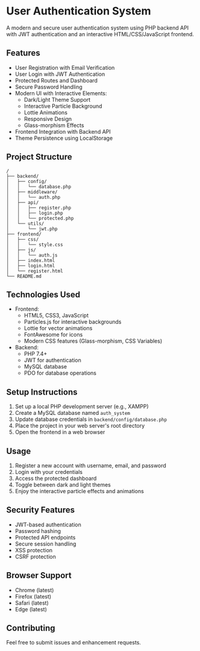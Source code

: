 # User Authentication System

A modern and secure user authentication system using PHP backend API with JWT authentication and an interactive HTML/CSS/JavaScript frontend.

## Features

* User Registration with Email Verification
* User Login with JWT Authentication
* Protected Routes and Dashboard
* Secure Password Handling
* Modern UI with Interactive Elements:
  * Dark/Light Theme Support
  * Interactive Particle Background
  * Lottie Animations
  * Responsive Design
  * Glass-morphism Effects
* Frontend Integration with Backend API
* Theme Persistence using LocalStorage

## Project Structure
```
/
├── backend/
│   ├── config/
│   │   └── database.php
│   ├── middleware/
│   │   └── auth.php
│   ├── api/
│   │   ├── register.php
│   │   ├── login.php
│   │   └── protected.php
│   └── utils/
│       └── jwt.php
├── frontend/
│   ├── css/
│   │   └── style.css
│   ├── js/
│   │   └── auth.js
│   ├── index.html
│   ├── login.html
│   └── register.html
└── README.md
```

## Technologies Used

* Frontend:
  * HTML5, CSS3, JavaScript
  * Particles.js for interactive backgrounds
  * Lottie for vector animations
  * FontAwesome for icons
  * Modern CSS features (Glass-morphism, CSS Variables)
* Backend:
  * PHP 7.4+
  * JWT for authentication
  * MySQL database
  * PDO for database operations

## Setup Instructions

1. Set up a local PHP development server (e.g., XAMPP)
2. Create a MySQL database named `auth_system`
3. Update database credentials in `backend/config/database.php`
4. Place the project in your web server's root directory
5. Open the frontend in a web browser

## Usage

1. Register a new account with username, email, and password
2. Login with your credentials
3. Access the protected dashboard
4. Toggle between dark and light themes
5. Enjoy the interactive particle effects and animations

## Security Features

* JWT-based authentication
* Password hashing
* Protected API endpoints
* Secure session handling
* XSS protection
* CSRF protection

## Browser Support

* Chrome (latest)
* Firefox (latest)
* Safari (latest)
* Edge (latest)

## Contributing

Feel free to submit issues and enhancement requests. 